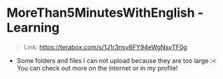 # MoreThan5MinutesWithEnglish - Learning

> Link: https://terabox.com/s/1J1r3nsv8FY94eWgNsvTF0g
- Some folders and files I can not upload because they are too large :< You can check out more on the internet or in my profile!
